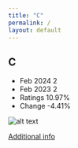 ```yaml
---
title: "C"
permalink: /
layout: default
---
```


## C
* Feb 2024 2
* Feb 2023 2
* Ratings 10.97%
* Change -4.41%

![alt text][logo1]

[logo1]: https://www.tiobe.com/wp-content/themes/tiobe/tiobe-index/images/C.png

[Additional info](https://en.wikipedia.org/wiki/C_(programming_language))
